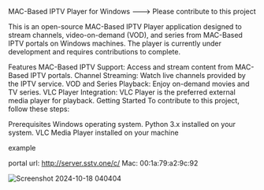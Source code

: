 MAC-Based IPTV Player for Windows ---> Please contribute to this project 

This is an open-source MAC-Based IPTV Player application designed to stream channels, video-on-demand (VOD), and series from MAC-Based IPTV portals on Windows machines. The player is currently under development and requires contributions to complete.

Features
MAC-Based IPTV Support: Access and stream content from MAC-Based IPTV portals.
Channel Streaming: Watch live channels provided by the IPTV service.
VOD and Series Playback: Enjoy on-demand movies and TV series.
VLC Player Integration: VLC Player is the preferred external media player for playback.
Getting Started
To contribute to this project, follow these steps:

Prerequisites
Windows operating system.
Python 3.x installed on your system.
VLC Media Player installed on your machine


example 

portal url: http://server.sstv.one/c/
Mac: 00:1a:79:a2:9c:92




![Screenshot 2024-10-18 040404](https://github.com/user-attachments/assets/6039a9bd-ae54-4b7c-89ad-e20cad512bf8)
